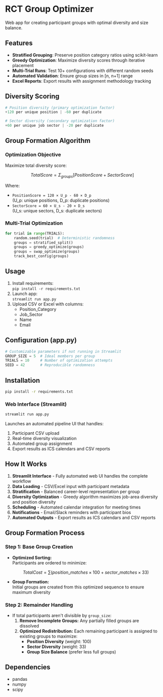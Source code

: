 # RCT Group Optimizer

Web app for creating participant groups with optimal diversity and size balance.

## Features
- **Stratified Grouping**: Preserve position category ratios using scikit-learn
- **Greedy Optimization**: Maximize diversity scores through iterative placement
- **Multi-Trial Runs**: Test 10+ configurations with different random seeds
- **Automated Validation**: Ensure group sizes in [n, n+1] range
- **Excel Reports**: Export results with assignment methodology tracking

## Diversity Scoring
```python
# Position diversity (primary optimization factor)
+120 per unique position | -60 per duplicate

# Sector diversity (secondary optimization factor)
+60 per unique job sector | -20 per duplicate
```

## Group Formation Algorithm

### Optimization Objective
Maximize total diversity score:
```math
TotalScore = Σ_{groups} [PositionScore + SectorScore]
```
Where:
- `PositionScore = 120 × U_p - 60 × D_p`  
  (U_p: unique positions, D_p: duplicate positions)
- `SectorScore = 60 × U_s - 20 × D_s`  
  (U_s: unique sectors, D_s: duplicate sectors)

### Multi-Trial Optimization
```python
for trial in range(TRIALS):
    random.seed(trial)  # Deterministic randomness
    groups = stratified_split()
    groups = greedy_optimize(groups)
    groups = swap_optimize(groups)
    track_best_config(groups)
```

## Usage
1. Install requirements:  
`pip install -r requirements.txt`
2. Launch app:  
`streamlit run app.py`
3. Upload CSV or Excel with columns:
   - Position_Category
   - Job_Sector  
   - Name
   - Email

## Configuration (app.py)
```python
# Customizable parameters if not running in Streamlit
GROUP_SIZE = 5  # Ideal members per group
TRIALS = 10     # Number of optimization attempts
SEED = 42       # Reproducible randomness
```

## Installation

```bash
pip install -r requirements.txt
```

### Web Interface (Streamlit)
```bash
streamlit run app.py
```
Launches an automated pipeline UI that handles:
1. Participant CSV upload
2. Real-time diversity visualization
3. Automated group assignment
4. Export results as ICS calendars and CSV reports

## How It Works

1. **Streamlit Interface** - Fully automated web UI handles the complete workflow
2. **Data Loading** - CSV/Excel input with participant metadata
3. **Stratification** - Balanced career-level representation per group
4. **Diversity Optimization** - Greedy algorithm maximizes job-area diversity and position diversity
5. **Scheduling** - Automated calendar integration for meeting times
6. **Notifications** - Email/Slack reminders with participant bios
7. **Automated Outputs** - Export results as ICS calendars and CSV reports

## Group Formation Process

### Step 1: Base Group Creation
- **Optimized Sorting:**  
  Participants are ordered to minimize:  
  ```math
  Total Cost = \sum (position\_matches \times 100 + sector\_matches \times 33)
  ```
- **Group Formation:**  
  Initial groups are created from this optimized sequence to ensure maximum diversity

### Step 2: Remainder Handling
- If total participants aren't divisible by `group_size`:
  1. **Remove Incomplete Groups:** Any partially filled groups are dissolved
  2. **Optimized Redistribution:** Each remaining participant is assigned to existing groups to maximize:
     - **Position Diversity** (weight: 100)
     - **Sector Diversity** (weight: 33)
     - **Group Size Balance** (prefer less full groups)

## Dependencies
- pandas
- numpy
- scipy
